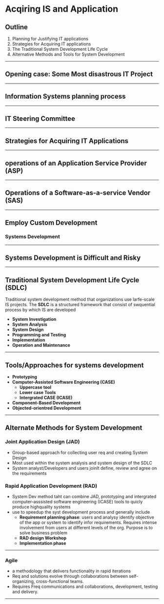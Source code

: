 # Acqiring IS and Application

## Outline

1. Planning for Justifying IT applications
1. Strategies for Acquiring IT applications
1. The Traditional System Development Life Cycle
1. Alternative Methods and Tools for System Development

---

## Opening case: Some Most disastrous IT Project

---

## Information Systems planning process

---

## IT Steering Committee

---

## Strategies for Acquiring IT Applications

---

## operations of an Application Service Provider (ASP)

---

## Operations of a Software-as-a-service Vendor (SAS)

---

## Employ Custom Development

### Systems Development

---

## Systems Development is Difficult and Risky

---

## Traditional System Development Life Cycle (SDLC)

Traditional system development method that organizations use larfe-scale IS projects.
The __SDLC__ is a structured framework that consist of swquential process by which IS are developed

- __System Investigation__
- __System Analysis__
- __System Design__
- __Programming and Testing__
- __Implementation__
- __Operation and Maintenance__

---

## Tools/Approaches for systems development

- __Prototyping__
- __Computer-Assisted Software Engineering (CASE)__
  - __Uppercase tool__
  - __Lower case Tools__
  - __Intergrated CASE (ICASE)__
- __Component-Based Development__
- __Objected-orientred Development__

---

## Alternate Methods for System Development

### Joint Application Design (JAD)

- Group-based approach for collecting user req and creating System Design
- Most used within the system analysis and system design of the SDLC
- System analyst/Developers and users joinlt define, review and agree on the requirements

### Rapid Application Development (RAD)

- System Dev method taht can combine JAD, prototyping and intergrated computer-asssisted software engineering (ICASE) tools to quicly produce highquality systems
- use to speedup the syst development process and generally include
  - __Requirement planning phase__: users and analysy identify objective of the app or system to identify infor requirements. Requires intense involvement from users at different levels of the org. Purpose is to solve business problem
  - __RAD design Workshop__
  - __Implementation phase__

---

### __Agile__

- a methodology that delivers functionality in rapid iterations
- Req and solutions evolve through collaborations between self-organizing, cross-functional teams.
- Requires Freq communications and collaborations, development, testing and delivery.

--- 